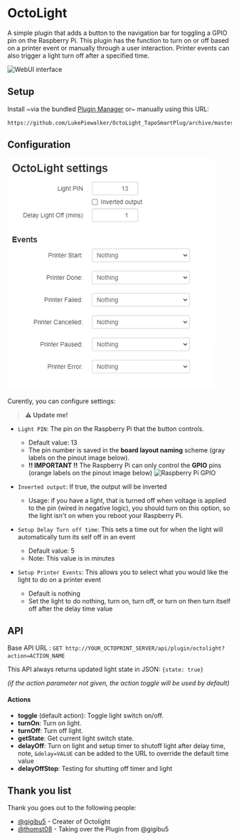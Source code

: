 # OctoLight
A simple plugin that adds a button to the navigation bar for toggling a GPIO pin on the Raspberry Pi. This plugin has the function to turn on or off based on a printer event or manually through a user interaction. Printer events can also trigger a light turn off after a specified time.

![WebUI interface](img/screenshoot.png)

## Setup
Install ~via the bundled [Plugin Manager](https://docs.octoprint.org/en/master/bundledplugins/pluginmanager.html) or~ manually using this URL:

	https://github.com/LukePiewalker/OctoLight_TapoSmartPlug/archive/master.zip

## Configuration
![Settings panel](img/settings.png)

Curently, you can configure settings:
> **⚠ Update me!**
- `Light PIN`: The pin on the Raspberry Pi that the button controls.
	- Default value: 13
	- The pin number is saved in the **board layout naming** scheme (gray labels on the pinout image below).
	- **!! IMPORTANT !!** The Raspberry Pi can only control the **GPIO** pins (orange labels on the pinout image below)
	![Raspberry Pi GPIO](img/rpi_gpio.png)

- `Inverted output`: If true, the output will be inverted
	- Usage: if you have a light, that is turned off when voltage is applied to the pin (wired in negative logic), you should turn on this option, so the light isn't on when you reboot your Raspberry Pi.

- `Setup Delay Turn off time`: This sets a time out for when the light will automatically turn its self off in an event
	- Default value: 5
	- Note: This value is in minutes

- `Setup Printer Events`: This allows you to select what you would like the light to do on a printer event
	- Default is nothing
	- Set the light to do nothing, turn on, turn off, or turn on then turn itself off after the delay time value


## API
Base API URL : `GET http://YOUR_OCTOPRINT_SERVER/api/plugin/octolight?action=ACTION_NAME`

This API always returns updated light state in JSON: `{state: true}`

_(if the action parameter not given, the action toggle will be used by default)_
#### Actions
- **toggle** (default action): Toggle light switch on/off.
- **turnOn**: Turn on light.
- **turnOff**: Turn off light.
- **getState**: Get current light switch state.
- **delayOff**: Turn on light and setup timer to shutoff light after delay time, note, `&delay=VALUE` can be added to the URL to override the default time value
- **delayOffStop**: Testing for shutting off timer and light



## Thank you list
Thank you goes out to the following people:
- [@gigibu5]( https://github.com/gigibu5 ) - Creater of Octolight
- [@thomst08]( https://github.com/thomst08 ) - Taking over the Plugin from @gigibu5
